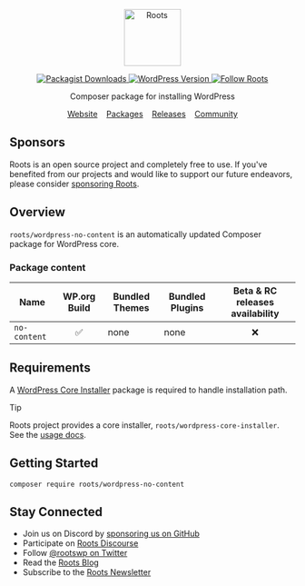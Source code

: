 <p align="center">
  <a href="https://roots.io/">
    <img alt="Roots" src="https://cdn.roots.io/app/uploads/logo-roots.svg" height="100">
  </a>
</p>

<p align="center">
  <a href="https://packagist.org/packages/roots/wordpress-no-content">
    <img alt="Packagist Downloads" src="https://img.shields.io/packagist/dt/roots/wordpress-no-content?label=downloads&colorB=2b3072&colorA=525ddc&style=flat-square">
  </a>

  <a href="https://packagist.org/packages/roots/wordpress-no-content">
    <img alt="WordPress Version" src="https://img.shields.io/packagist/v/roots/wordpress-no-content.svg?label=wordpress-no-content&colorB=2b3072&colorA=525ddc&style=flat-square" />
  </a>

  <a href="https://twitter.com/rootswp">
    <img alt="Follow Roots" src="https://img.shields.io/badge/follow%20@rootswp-1da1f2?logo=twitter&logoColor=ffffff&message=&style=flat-square">
  </a>
</p>

<p align="center">Composer package for installing WordPress</p>

<p align="center">
  <a href="https://roots.io/composer-wordpress-resources/">Website</a> &nbsp;&nbsp; <a href="https://packagist.org/packages/roots/wordpress-no-content">Packages</a> &nbsp;&nbsp; <a href="https://github.com/roots/wordpress-no-content/releases">Releases</a> &nbsp;&nbsp; <a href="https://discourse.roots.io/">Community</a>
</p>

## Sponsors

Roots is an open source project and completely free to use. If you've benefited from our projects and would like to support our future endeavors, please consider [sponsoring Roots](https://github.com/sponsors/roots).

## Overview

`roots/wordpress-no-content` is an automatically updated Composer package for WordPress core.

### Package content

Name|WP.org Build|Bundled Themes|Bundled Plugins|Beta & RC releases availability
--|:--:|--|--|:--:
`no-content`|✅|none|none|❌

## Requirements

A [WordPress Core Installer](https://packagist.org/?query=wordpress%20core%20installer&type=composer-plugin) package is required to handle installation path.

> [!tip]
> Roots project provides a core installer, `roots/wordpress-core-installer`.  
> See the [usage docs](https://github.com/roots/wordpress-core-installer#readme).

## Getting Started

```console
composer require roots/wordpress-no-content
```

## Stay Connected

- Join us on Discord by [sponsoring us on GitHub](https://github.com/sponsors/roots)
- Participate on [Roots Discourse](https://discourse.roots.io/)
- Follow [@rootswp on Twitter](https://twitter.com/rootswp)
- Read the [Roots Blog](https://roots.io/blog/)
- Subscribe to the [Roots Newsletter](https://roots.io/newsletter/)
